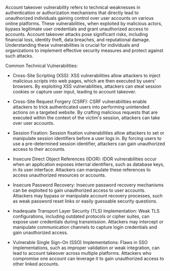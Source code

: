Account takeover vulnerability refers to technical weaknesses in authentication or authorization mechanisms that directly lead to unauthorized individuals gaining control over user accounts on various online platforms. These vulnerabilities, when exploited by malicious actors, bypass legitimate user credentials and grant unauthorized access to accounts. Account takeover attacks pose significant risks, including financial loss, identity theft, data breaches, and reputational damage. Understanding these vulnerabilities is crucial for individuals and organizations to implement effective security measures and protect against such attacks.

Common Technical Vulnerabilities:

- Cross-Site Scripting (XSS): XSS vulnerabilities allow attackers to inject malicious scripts into web pages, which are then executed by users' browsers.
By exploiting XSS vulnerabilities, attackers can steal session cookies or capture user input, leading to account takeover.


- Cross-Site Request Forgery (CSRF): CSRF vulnerabilities enable attackers to trick authenticated users into performing unintended actions on a targeted website.
By crafting malicious requests that are executed within the context of the victim's session, attackers can take over user accounts.


- Session Fixation: Session fixation vulnerabilities allow attackers to set or manipulate session identifiers before a user logs in.
By forcing users to use a pre-determined session identifier, attackers can gain unauthorized access to their accounts.


- Insecure Direct Object References (IDOR): IDOR vulnerabilities occur when an application exposes internal identifiers, such as database keys, in its user interface.
Attackers can manipulate these references to access unauthorized resources or accounts.


- Insecure Password Recovery: Insecure password recovery mechanisms can be exploited to gain unauthorized access to user accounts.
Attackers may bypass or manipulate account recovery processes, such as weak password reset links or easily guessable security questions.


- Inadequate Transport Layer Security (TLS) Implementation: Weak TLS configurations, including outdated protocols or cipher suites, can expose user credentials during transmission.
Attackers may intercept or manipulate communication channels to capture login credentials and gain unauthorized access.


- Vulnerable Single Sign-On (SSO) Implementations: Flaws in SSO implementations, such as improper validation or weak integration, can lead to account takeover across multiple platforms.
Attackers who compromise one account can leverage it to gain unauthorized access to other linked accounts.